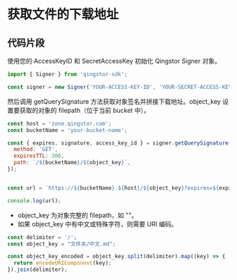 # 获取文件的下载地址

## 代码片段

使用您的 AccessKeyID 和 SecretAccessKey 初始化 Qingstor Signer 对象。

```javascript
import { Signer } from 'qingstor-sdk';

const signer = new Signer('YOUR-ACCESS-KEY-ID', 'YOUR-SECRET-ACCESS-KEY');
```

然后调用 getQuerySignature 方法获取对象签名并拼接下载地址。object_key 设置要获取的对象的 filepath（位于当前 bucket 中）。

```javascript
const host = 'zone.qingstor.com';
const bucketName = 'your-bucket-name';

const { expires, signature, access_key_id } = signer.getQuerySignature({
  method: 'GET',
  expiresTTL: 300,
  path: `/${bucketName}/${object_key}`,
});


const url = `https://${bucketName}.${host}/${object_key}?expires=${expires}&signature=${signature}&access_key_id=${access_key_id}`;

console.log(url);
```

- object_key 为对象完整的 filepath，如 "<prefix-name><key>"。
- 如果  object_key 中有中文或特殊字符，则需要 URI 编码。

```javascript
const delimiter = '/';
const object_key = "文件夹/中文.md";

const object_key_encoded = object_key.split(delimiter).map((key) => {
  return encodeURIComponent(key);
}).join(delimiter);
```
